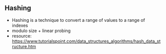 ## Hashing
- Hashing is a technique to convert a range of values to a range of indexes 
- modulo size + linear probing
- resource: https://www.tutorialspoint.com/data_structures_algorithms/hash_data_structure.htm